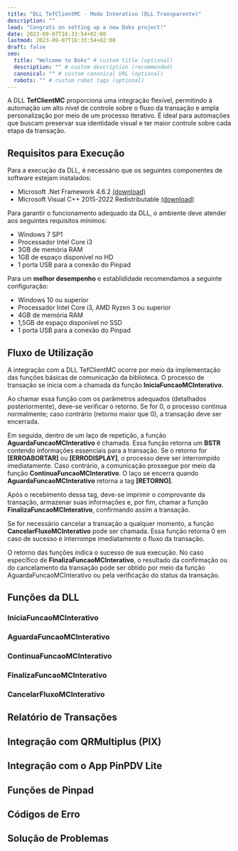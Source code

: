 ```yaml
---
title: "DLL TefClientMC - Modo Interativo (DLL Transparente)"
description: ""
lead: "Congrats on setting up a new Doks project!"
date: 2023-09-07T16:33:54+02:00
lastmod: 2023-09-07T16:33:54+02:00
draft: false
seo:
  title: "Welcome to Doks" # custom title (optional)
  description: "" # custom description (recommended)
  canonical: "" # custom canonical URL (optional)
  robots: "" # custom robot tags (optional)
---
```


A DLL **TefClientMC** proporciona uma integração flexível, permitindo à automação um alto nível de controle sobre o fluxo da transação e ampla personalização por meio de um processo iterativo. É ideal para automações que buscam preservar sua identidade visual e ter maior controle sobre cada etapa da transação.

## Requisitos para Execução

Para a execução da DLL, é necessário que os seguintes componentes de software estejam instalados:

- Microsoft .Net Framework 4.6.2 [(download)](https://dotnet.microsoft.com/pt-br/download/dotnet-framework/net462)
- Microsoft Visual C++ 2015-2022 Redistributable [(download)](https://learn.microsoft.com/pt-br/cpp/windows/latest-supported-vc-redist?view=msvc-170#visual-studio-2015-2017-2019-and-2022)

Para garantir o funcionamento adequado da DLL, o ambiente deve atender aos seguintes requisitos mínimos:

- Windows 7 SP1
- Processador Intel Core i3
- 3GB de memória RAM
- 1GB de espaço disponível no HD
- 1 porta USB para a conexão do Pinpad

Para um **melhor desempenho** e establididade recomendamos a seguinte configuração:

- Windows 10 ou superior
- Processador Intel Core i3, AMD Ryzen 3 ou superior
- 4GB de memória RAM
- 1,5GB de espaço disponível no SSD
- 1 porta USB para a conexão do Pinpad

## Fluxo de Utilização

A integração com a DLL TefClientMC ocorre por meio da implementação das funções básicas de comunicação da biblioteca. O processo de transação se inicia com a chamada da função **IniciaFuncaoMCInterativo**.

Ao chamar essa função com os parâmetros adequados (detalhados posteriormente), deve-se verificar o retorno. Se for 0, o processo continua normalmente; caso contrário (retorno maior que 0), a transação deve ser encerrada.

Em seguida, dentro de um laço de repetição, a função **AguardaFuncaoMCInterativo** é chamada. Essa função retorna um **BSTR** contendo informações essenciais para a transação. Se o retorno for **[ERROABORTAR]** ou **[ERRODISPLAY]**, o processo deve ser interrompido imediatamente. Caso contrário, a comunicação prossegue por meio da função **ContinuaFuncaoMCInterativo**. O laço se encerra quando **AguardaFuncaoMCInterativo** retorna a tag **[RETORNO]**.

Após o recebimento dessa tag, deve-se imprimir o comprovante da transação, armazenar suas informações e, por fim, chamar a função **FinalizaFuncaoMCInterativo**, confirmando assim a transação.

Se for necessário cancelar a transação a qualquer momento, a função **CancelarFluxoMCInterativo** pode ser chamada. Essa função retorna 0 em caso de sucesso e interrompe imediatamente o fluxo da transação.

O retorno das funções indica o sucesso de sua execução. No caso específico de **FinalizaFuncaoMCInterativo**, o resultado da confirmação ou do cancelamento da transação pode ser obtido por meio da função AguardaFuncaoMCInterativo ou pela verificação do status da transação.

## Funções da DLL

### IniciaFuncaoMCInterativo

### AguardaFuncaoMCInterativo

### ContinuaFuncaoMCInterativo

### FinalizaFuncaoMCInterativo

### CancelarFluxoMCInterativo

## Relatório de Transações

## Integração com QRMultiplus (PIX)

## Integração com o App PinPDV Lite

## Funções de Pinpad

## Códigos de Erro

## Solução de Problemas
